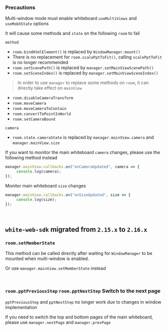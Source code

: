 ### Precautions

Multi-window mode must enable whiteboard `useMultiViews` and `useMobXState` options

It will cause some methods and `state` on the following `room` to fail

`method`

- `room.bindHtmlElement()` is replaced by `WindowManager.mount()`
- There is no replacement for `room.scalePptToFit()`, calling `scalePptToFit` is no longer recommended
- `room.setScenePath()` is replaced by `manager.setMainViewScenePath()`
- `room.setSceneIndex()` is replaced by `manager.setMainViewSceneIndex()`

> In order to use `manager` to replace some methods on `room`, it can directly take effect on `mainView`

- `room.disableCameraTransform`
- `room.moveCamera`
- `room.moveCameraToContain`
- `room.convertToPointInWorld`
- `room.setCameraBound`

`camera`

- `room.state.cameraState` is replaced by `manager.mainView.camera` and `manager.mainView.size`

If you want to monitor the main whiteboard `camera` changes, please use the following method instead

```javascript
manager.mainView.callbacks.on("onCameraUpdated", camera => {
     console.log(camera);
});
```

Monitor main whiteboard `size` changes

```javascript
manager.mainView.callbacks.on("onSizeUpdated", size => {
     console.log(size);
});
```

<br>

## `white-web-sdk` migrated from `2.15.x` to `2.16.x`

### `room.setMemberState`

This method can be called directly after waiting for `WindowManager` to be mounted when multi-window is enabled.

Or use `manager.mainView.setMemberState` instead

<br>

### `room.pptPreviousStep` `room.pptNextStep` Switch to the next page

`pptPreviousStep` and `pptNextStep` no longer work due to changes in window implementation

If you need to switch the top and bottom pages of the main whiteboard, please use `manager.nextPage` and `manager.prevPage`
